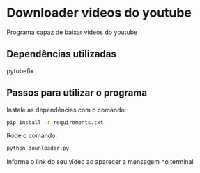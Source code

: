 # Downloader videos do youtube

Programa capaz de baixar vídeos do youtube

## Dependências utilizadas

pytubefix

## Passos para utilizar o programa

Instale as dependências com o comando:

```bash
pip install -r requirements.txt
```

Rode o comando:

```bash
python downloader.py
```

Informe o link do seu vídeo ao aparecer a mensagem no terminal